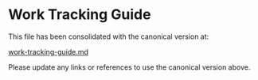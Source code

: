 <!--
Copyright (c) 2025 Eric C. Mumford (@heymumford)

This software was developed with analytical assistance from AI tools 
including Claude 3.7 Sonnet, Claude Code, and Google Gemini Deep Research,
which were used as paid services. All intellectual property rights 
remain exclusively with the copyright holder listed above.

Licensed under the Mozilla Public License 2.0
-->

# Work Tracking Guide

This file has been consolidated with the canonical version at:

[work-tracking-guide.md](docs/plans/work-tracking-guide.md)

Please update any links or references to use the canonical version above.

